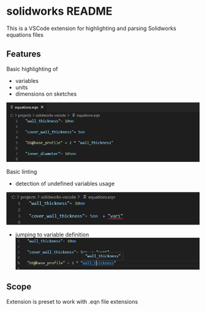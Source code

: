# solidworks README

This is a VSCode extension for highlighting and parsing Solidworks equations files

## Features

Basic highlighting of
 - variables
 - units
 - dimensions on sketches

![Highlighting](examples/screenshots/highlighting.PNG)

Basic linting
 - detection of undefined variables usage
 
![Undefined](examples/screenshots/linting.PNG)

 - jumping to variable definition
![Jump to Definition](examples/screenshots/jump_to_definition.PNG)

## Scope

Extension is preset to work with .eqn file extensions
